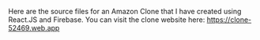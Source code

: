 Here are the source files for an Amazon Clone that I have created using React.JS and Firebase. You can visit the clone website here: https://clone-52469.web.app
